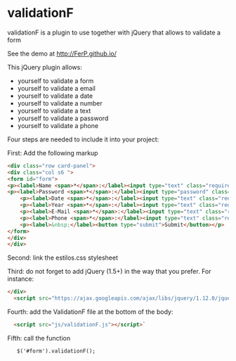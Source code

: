 

# validationF

validationF is a plugin to use together with jQuery that allows to validate a form

See the demo at http://FerP.github.io/

This jQuery plugin allows:  

*  yourself to validate a form
*  yourself to validate a email
*  yourself to validate a date
*  yourself to validate a number
*  yourself to validate a text
*  yourself to validate a password
*  yourself to validate a phone

Four steps are needed to include it into your project:

First: Add the following markup
```html
<div class="row card-panel">
<div class="col s6 ">
<form id="form">
<p><label>Name <span>*</span>:</label><input type="text" class="required texto"/></p>
<p><label>Password <span>*</span>:</label><input type="password" class="required password"/></p>
	<p><label>Date <span>*</span>:</label><input type="text" class="required date" placeholder="dd-mm-yyyy"/></p>
	<p><label>Year <span>*</span>:</label><input type="text" class="required number"/></p>
    <p><label>E-Mail <span>*</span>:</label><input type="text" class="required email"/></p>
    <p><label>Phone <span>*</span>:</label><input type="text" class="required phone" placeholder="999-999-999"/></p>
    <p><label>&nbsp;</label><button type="submit">Submit</button></p>
</form>	
</div>
</div>
```
Second: link the estilos.css stylesheet



Third: do not forget to add jQuery (1.5+) in the way that you prefer. For instance:
```html
</div>
  <script src="https://ajax.googleapis.com/ajax/libs/jquery/1.12.0/jquery.min.js"></script>
  ```
Fourth: add the ValidationF file at the bottom of the body:
```html
  <script src="js/validationF.js"></script>`
  ```
Fifth: call the function
```html
   $('#form').validationF();
```
